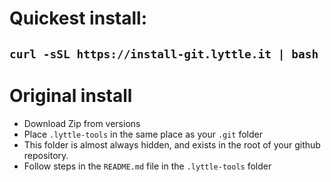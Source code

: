 # Quickest install:
## `curl -sSL https://install-git.lyttle.it | bash`

# Original install
- Download Zip from versions
- Place `.lyttle-tools` in the same place as your `.git` folder
- This folder is almost always hidden, and exists in the root of your github repository.
- Follow steps in the `README.md` file in the `.lyttle-tools` folder
